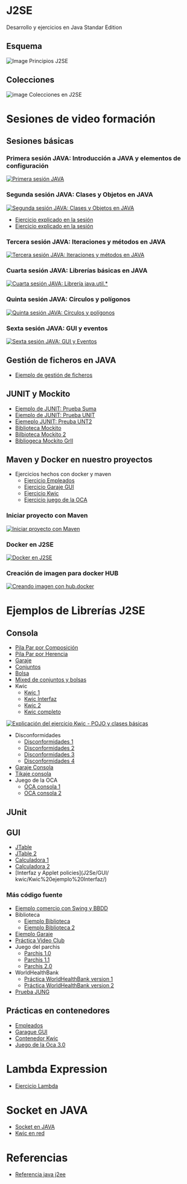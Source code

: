 # J2SE
Desarrollo y ejercicios en Java Standar Edition

## Esquema
![Image Principios J2SE](https://i.pinimg.com/originals/4c/02/09/4c0209e67b222509e094018cfdeca04e.jpg)

## Colecciones
![image Colecciones en J2SE](https://i.pinimg.com/originals/ca/ff/64/caff64b0af5ca89b0ee44b8976174b4b.jpg)

# Sesiones de video formación

## Sesiones básicas
### Primera sesión JAVA: Introducción a JAVA y elementos de configuración
[![Primera sesión JAVA](https://img.youtube.com/vi/xc2O2PPW7Fc/0.jpg)](https://youtu.be/xc2O2PPW7Fc "Primera Sesión JAVA")
### Segunda sesión JAVA: Clases y Objetos en JAVA
[![Segunda sesión JAVA: Clases y Objetos en JAVA](https://img.youtube.com/vi/UlGpy_uv2vA/0.jpg)](https://youtu.be/UlGpy_uv2vA "Segunda sesión JAVA")

* [Ejercicio explicado en la sesión](J2SE/Basico/PilaInterfazHerencia/)
* [Ejercicio explicado en la sesión](J2SE/Basico/PilaInterfazComposicion/)
### Tercera sesión JAVA: Iteraciones y métodos en JAVA
[![Tercera sesión JAVA: Iteraciones y métodos en JAVA](https://img.youtube.com/vi/INCgwmXUbAY/0.jpg)](https://youtu.be/INCgwmXUbAY "Tercera sesión JAVA")

### Cuarta sesión JAVA: Librerías básicas en JAVA
[![Cuarta sesión JAVA: Librería java.util.*](https://img.youtube.com/vi/kWu-xuQNLrE/0.jpg)](https://youtu.be/kWu-xuQNLrE "Cuarta sesión JAVA")

### Quinta sesión JAVA: Círculos y polígonos
[![Quinta sesión JAVA: Círculos y polígonos](https://img.youtube.com/vi/YAg5N-1KL-M/0.jpg)](https://youtu.be/YAg5N-1KL-M "Quinta sesión JAVA")

### Sexta sesión JAVA: GUI y eventos
[![Sexta sesión JAVA: GUI y Eventos](https://img.youtube.com/vi/nuQmnEfASx8/0.jpg)](https://youtu.be/nuQmnEfASx8 "Sexta sesión JAVA")

## Gestión de ficheros en JAVA
* [Ejemplo de gestión de ficheros](J2SE/Basico/EjemploIO/)

## JUNIT y Mockito
* [Ejemplo de JUNIT: Prueba Suma](J2SE/JUnit/PruebaSuma/)
* [Ejemplo de JUNIT: Prueba UNIT](J2SE/JUnit/PruebaUnit/)
* [Ejemeplo JUNIT: Preuba UNT2](J2SE/JUnit/PruebaUnit2/)
* [Biblioteca Mockito](J2SE/Mockito/BibliotecaMockito/)
* [Bilbioteca Mockito 2](J2SE/Mockito/BibliotecaMockito2/)
* [Bibliogeca Mockito GrII](J2SE/Mockito/BibliotecaMockitoGrII/)

## Maven y Docker en nuestro proyectos

* Ejercicios hechos con docker y maven
    * [Ejercicio Empleados](J2SE/MavenDocker/empleados/)
    * [Ejercicio Garaje GUI](J2SE/MavenDocker/garajeGUI/)
    * [Ejercicio Kwic](J2SE/MavenDocker/kwic/)
    * [Ejercicio juego de la OCA](J2SE/MavenDocker/Oca_v3/)

### Iniciar proyecto con Maven
[![Iniciar proyecto con Maven](https://img.youtube.com/vi/ixDpEA3a3Mc/0.jpg)](https://youtu.be/ixDpEA3a3Mc "Iniciando con Maven")

### Docker en J2SE
[![Docker en J2SE](https://img.youtube.com/vi/o0ZjWwKTCQU/0.jpg)](https://youtu.be/o0ZjWwKTCQU "Docker en J2SE")

### Creación de imagen para docker HUB
[![Creando imagen con hub.docker](https://img.youtube.com/vi/uTHX32d6Jdg/0.jpg)](https://youtu.be/uTHX32d6Jdg "Imagen en docker HUB")

# Ejemplos de Librerías J2SE

## Consola
* [Pila Par por Composición](J2SE/Basico/Pilas-Conjuntos-Bolsas/PilaInterfazComposicion/)
* [Pila Par por Herencia](J2SE/Basico/Pilas-Conjuntos-Bolsas/PilaInterfazHerencia/)
* [Garaje](J2SE/Basico/garaje/)
* [Conjuntos](J2SE/Basico/Pilas-Conjuntos-Bolsas/Conjunto/)
* [Bolsa](J2SE/Basico/Pilas-Conjuntos-Bolsas/Bolsa/)
* [Mixed de conjuntos y bolsas](J2SE/Basico/Pilas-Conjuntos-Bolsas/prPilaAlef/)
* Kwic
    * [Kwic 1](J2SE/Basico/Kwic/kwic/)
    * [Kwic Interfaz](J2SE/Basico/Kwic/Kwic%20Interfaz/)
    * [Kwic 2](J2SE/Basico/Kwic/prKWIC/)
    * [Kwic completo](J2SE/Basico/Kwic/KwicCompeto/)

[![Explicación del ejercicio Kwic - POJO y clases básicas](https://img.youtube.com/vi/OKY45M3OGLY/0.jpg)](https://youtu.be/OKY45M3OGLY "Kwic POJO y clases básicas")
* Disconformidades
    * [Disconformidades 1](J2SE/Basico/Disconformidades/Disconformidades_j2se/)
    * [Disconformidades 2](J2SE/Bassico/Disconformidades/disconformidades_j2se2/)
    * [Disconformidades 3](J2SE/Basico/Disconformidades/Disconformidades_grego/)
    * [Disconformidades 4](bea/Disconformidades/Disconformidades_Maria/)
* [Garaje Consola](J2SE/Basico/garaje/)
* [Tikaje consola](J2SE/Basico/Tikaje/)
* Juego de la OCA
    * [OCA consola 1](J2SE/Basico/OCA/OCA-v1/)
    * [OCA consola 2](J2SE/Basico/OCA/Oca_v2/)

## JUnit

## GUI
* [JTable](J2SE/GUI/JTable/)
* [JTable 2](J2SE/GUI/JTableEjemplo/)
* [Calculadora 1](J2SE/GUI/CalculadoraFlowLayout/)
* [Calculadora 2](J2SE/GUI/CalculadoraGridLayout/)
* [Interfaz y Applet policies](J2Se/GUI/ kwic/Kwic%20ejemplo%20Interfaz/)

### Más código fuente
* [Ejemplo comercio con Swing y BBDD](J2SE/GUI/comercio/)
* Biblioteca
    * [Ejemplo Biblioteca](J2SE/GUI/Biblioteca/)
    * [Ejemplo Biblioteca 2](J2SE/GUI/Gestion_Biblioteca/)
* [Ejemplo Garaje](J2SE/GUI/garaje/)
* [Práctica Video Club](J2SE/GUI/PracticaVideoClub/)
* Juego del parchis
    * [Parchis 1.0](J2SE/GUI/Parchis/Parchis%201.0/)
    * [Parchis 1.1](J2SE/GUI/Parchis/Parchis%201.1/)
    * [Parchis 2.0](J2SE/GUI/Parchis/Parchis%202.0/)
* WorldHealthBank
    * [Práctica WorldHealthBank version 1](J2SE/GUI/WorldHealthBank/WorldHealthBank1/)
    * [Práctica WorldHealthBank version 2](J2SE/GUI/WorldHealthBank/WorldHealthBank2/)
* [Prueba JUNG](J2Se/GUI/PruebaJUNG/)

## Prácticas en contenedores
* [Empleados](J2SE/MavenDocker/empleados/)
* [Garague GUI](J2SE/MavenDocker/garajeGUI/)
* [Contenedor Kwic](J2SE/MavenDocker/kwic/)
* [Juego de la Oca 3.0](J2SE/MavenDocker/Oca_v3/)

# Lambda Expression
* [Ejercicio Lambda](J2SE/MavenDocker/lambda-expression/)
# Socket en JAVA
* [Socket en JAVA](J2SE/Socket-Threads/PruebaSocket/)
* [Kwic en red](J2Se/Socket-Threads/KwicNet/)
# Referencias
* [Referencia java j2ee](https://docs.oracle.com/javaee/7/tutorial/index.html)